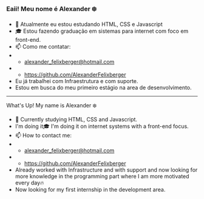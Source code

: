 ### Eaii! Meu nome é Alexander :snowflake:


- 🌱 Atualmente eu estou estudando HTML, CSS e Javascript
- :mortar_board: Estou fazendo graduação em sistemas para internet com foco em front-end.
- 📫 Como me contatar:
- - alexander_felixberger@hotmail.com
- - https://github.com/AlexanderFelixberger
- Eu já trabalhei com Infraestrutura e com suporte. 
- Estou em busca do meu primeiro estágio na area de desenvolvimento.


<hr>
</hr

### What's Up! My name is Alexander :snowflake:


- 🌱 Currently studying HTML, CSS and Javascript.
- I'm doing it:mortar_board: I'm doing it on internet systems with a front-end focus.
- 📫 How to contact me:
- - alexander_felixberger@hotmail.com
- - https://github.com/AlexanderFelixberger
- Already worked with Infrastructure and with support and now looking for more knowledge in the programming part where I am more motivated every day:fire:
- Now looking for my first internship in the development area.
